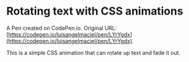 # Rotating text with CSS animations

A Pen created on CodePen.io. Original URL: [https://codepen.io/luisangelmaciel/pen/LYrYgdx](https://codepen.io/luisangelmaciel/pen/LYrYgdx).

This is a simple CSS animation that can rotate up text and fade it out. 